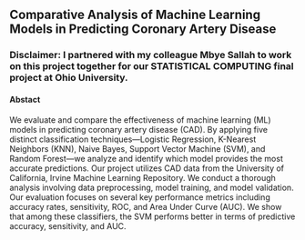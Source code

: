 ## Comparative Analysis of Machine Learning Models in Predicting Coronary Artery Disease

### Disclaimer: I partnered with my colleague Mbye Sallah to work on this project together for our STATISTICAL COMPUTING final project at Ohio University.

#### Abstact

We evaluate and compare the effectiveness of machine learning (ML) models in predicting coronary artery disease (CAD). By applying five distinct classification techniques—Logistic Regression, K-Nearest Neighbors (KNN), Naive Bayes, Support Vector Machine (SVM), and Random Forest—we analyze and identify which model provides the most accurate predictions. Our project utilizes CAD data from the University of California, Irvine Machine Learning Repository.  We conduct a thorough analysis involving data preprocessing, model training, and model validation. Our evaluation focuses on several key performance metrics including accuracy rates, sensitivity, ROC, and Area Under Curve (AUC). We show that among these classifiers, the SVM performs better in terms of predictive accuracy, sensitivity, and AUC.
